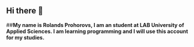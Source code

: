 ## Hi there 👋

##**My name is Rolands Prohorovs, I am an student at LAB University of Applied Sciences. I am learning programming and I will use this account for my studies.**
<!--
**Rolands-Prohorovs/Rolands-Prohorovs** is a ✨ _special_ ✨ repository because its `README.md` (this file) appears on your GitHub profile.

Here are some ideas to get you started:

- 🔭 I’m currently working on ...
- 🌱 I’m currently learning ...
- 👯 I’m looking to collaborate on ...
- 🤔 I’m looking for help with ...
- 💬 Ask me about ...
- 📫 How to reach me: ...
- 😄 Pronouns: ...
- ⚡ Fun fact: ...
-->
